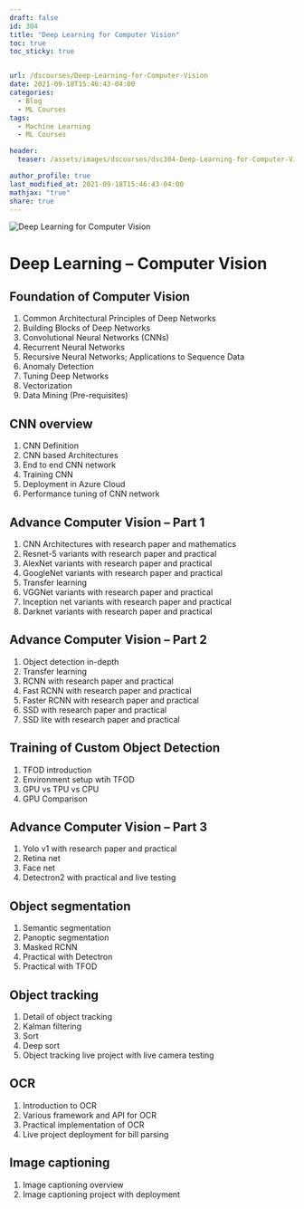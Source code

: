 ```yaml
---
draft: false
id: 304    
title: "Deep Learning for Computer Vision"
toc: true
toc_sticky: true


url: /dscourses/Deep-Learning-for-Computer-Vision
date: 2021-09-18T15:46:43-04:00
categories:
  - Blog
  - ML Courses
tags: 
  - Machine Learning
  - ML Courses

header:
  teaser: /assets/images/dscourses/dsc304-Deep-Learning-for-Computer-Vision.jpg

author_profile: true
last_modified_at: 2021-09-18T15:46:43-04:00
mathjax: "true"
share: true
---
```


![Deep Learning for Computer Vision](/assets/images/dscourses/dsc304-Deep-Learning-for-Computer-Vision.jpg)

# Deep Learning – Computer Vision

## Foundation of Computer Vision
1.  Common Architectural Principles of Deep Networks
2.  Building Blocks of Deep Networks
3.  Convolutional Neural Networks (CNNs)
4.  Recurrent Neural Networks
5.  Recursive Neural Networks; Applications to Sequence Data
6.  Anomaly Detection
7.  Tuning Deep Networks
8.  Vectorization
9.  Data Mining (Pre-requisites)

## CNN overview
1.  CNN Definition
2.  CNN based Architectures
3.  End to end CNN network
4.  Training CNN
5.  Deployment in Azure Cloud
6.  Performance tuning of CNN network

## Advance Computer Vision – Part 1
1.  CNN Architectures with research paper and mathematics
2.  Resnet-5 variants with research paper and practical
3.  AlexNet variants with research paper and practical
4.  GoogleNet variants with research paper and practical
5.  Transfer learning
6.  VGGNet variants with research paper and practical
7.  Inception net variants with research paper and practical
8.  Darknet variants with research paper and practical

## Advance Computer Vision – Part 2
1.  Object detection in-depth
2.  Transfer learning
3.  RCNN with research paper and practical
4.  Fast RCNN with research paper and practical
5.  Faster RCNN with research paper and practical
6.  SSD with research paper and practical
7.  SSD lite with research paper and practical

## Training of Custom Object Detection
1.  TFOD introduction
2.  Environment setup wtih TFOD
3.  GPU vs TPU vs CPU
4.  GPU Comparison

## Advance Computer Vision – Part 3
1.  Yolo v1 with research paper and practical
2.  Retina net
3.  Face net
4.  Detectron2 with practical and live testing

## Object segmentation
1.  Semantic segmentation
2.  Panoptic segmentation
3.  Masked RCNN
4.  Practical with Detectron
5.  Practical with TFOD

## Object tracking
1.  Detail of object tracking
2.  Kalman filtering
3.  Sort
4.  Deep sort
5.  Object tracking live project with live camera testing

## OCR
1.  Introduction to OCR
2.  Various framework and API for OCR
3.  Practical implementation of OCR
4.  Live project deployment for bill parsing

## Image captioning
1.  Image captioning overview
2.  Image captioning project with deployment